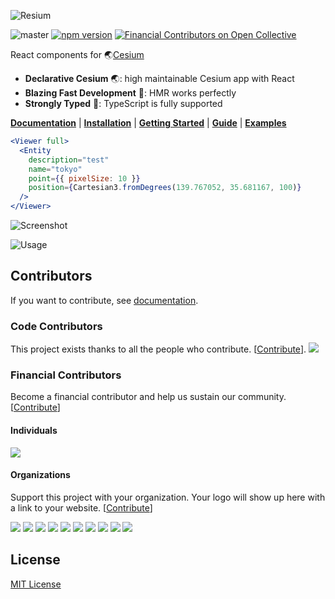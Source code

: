 ![Resium](https://raw.githubusercontent.com/darwin-education/resium/master/docs/src/resources/resium.gif)

![master](https://github.com/darwin-education/resium/workflows/master/badge.svg) [![npm version](https://badge.fury.io/js/resium.svg)](https://badge.fury.io/js/resium) [![Financial Contributors on Open Collective](https://opencollective.com/resium/all/badge.svg?label=financial+contributors)](https://opencollective.com/resium)

React components for 🌏[Cesium](https://cesium.com/)

- **Declarative Cesium** 🌏: high maintainable Cesium app with React
- **Blazing Fast Development** 👨: HMR works perfectly
- **Strongly Typed** 💪: TypeScript is fully supported

[**Documentation**](https://resium.darwineducation.com) | [**Installation**](https://resium.darwineducation.com/installation) | [**Getting Started**](https://resium.darwineducation.com/getting_started) | [**Guide**](https://resium.darwineducation.com/guide) | [**Examples**](https://resium.darwineducation.com/examples/)

```jsx
<Viewer full>
  <Entity
    description="test"
    name="tokyo"
    point={{ pixelSize: 10 }}
    position={Cartesian3.fromDegrees(139.767052, 35.681167, 100)}
  />
</Viewer>
```

![Screenshot](https://raw.githubusercontent.com/darwin-education/resium/master/docs/src/resources/screenshot.png)

![Usage](https://raw.githubusercontent.com/darwin-education/resium/master/docs/src/resources/usage.gif)

## Contributors

If you want to contribute, see [documentation](https://resium.darwineducation.com/contribution).

### Code Contributors

This project exists thanks to all the people who contribute. [[Contribute](CONTRIBUTING.md)].
<a href="https://github.com/darwin-education/resium/graphs/contributors"><img src="https://opencollective.com/resium/contributors.svg?width=890&button=false" /></a>

### Financial Contributors

Become a financial contributor and help us sustain our community. [[Contribute](https://opencollective.com/resium/contribute)]

#### Individuals

<a href="https://opencollective.com/resium"><img src="https://opencollective.com/resium/individuals.svg?width=890" /></a>

#### Organizations

Support this project with your organization. Your logo will show up here with a link to your website. [[Contribute](https://opencollective.com/resium/contribute)]

<a href="https://opencollective.com/resium/organization/0/website"><img src="https://opencollective.com/resium/organization/0/avatar.svg" /></a>
<a href="https://opencollective.com/resium/organization/1/website"><img src="https://opencollective.com/resium/organization/1/avatar.svg" /></a>
<a href="https://opencollective.com/resium/organization/2/website"><img src="https://opencollective.com/resium/organization/2/avatar.svg" /></a>
<a href="https://opencollective.com/resium/organization/3/website"><img src="https://opencollective.com/resium/organization/3/avatar.svg" /></a>
<a href="https://opencollective.com/resium/organization/4/website"><img src="https://opencollective.com/resium/organization/4/avatar.svg" /></a>
<a href="https://opencollective.com/resium/organization/5/website"><img src="https://opencollective.com/resium/organization/5/avatar.svg" /></a>
<a href="https://opencollective.com/resium/organization/6/website"><img src="https://opencollective.com/resium/organization/6/avatar.svg" /></a>
<a href="https://opencollective.com/resium/organization/7/website"><img src="https://opencollective.com/resium/organization/7/avatar.svg" /></a>
<a href="https://opencollective.com/resium/organization/8/website"><img src="https://opencollective.com/resium/organization/8/avatar.svg" /></a>
<a href="https://opencollective.com/resium/organization/9/website"><img src="https://opencollective.com/resium/organization/9/avatar.svg" /></a>

## License

[MIT License](LICENSE)

